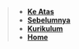 

> - **[Ke Atas](#)**
> - **[Sebelumnya][sebelumnya]**
> - **[Kurikulum][kurikulum]**
> - **[Home][domain]**

[domain]: ../../../../../../README.md
[kurikulum]: ../../../../README.md
[sebelumnya]: ../bagian-17/README.md

<!----------------------------------------------------->

[0]: ../README.md
[1]: ../
[2]: ../
[3]: ../
[4]: ../
[5]: ../
